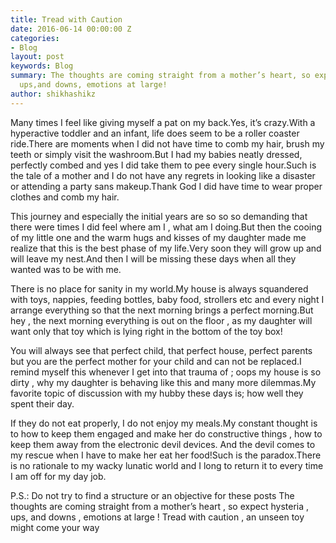 ```yaml
---
title: Tread with Caution
date: 2016-06-14 00:00:00 Z
categories:
- Blog
layout: post
keywords: Blog
summary: The thoughts are coming straight from a mother’s heart, so expect hysteria,
  ups,and downs, emotions at large!
author: shikhashikz
---
```


Many times I feel like giving myself a pat on my back.Yes, it’s crazy.With a hyperactive toddler and an infant, life does seem to be a roller coaster ride.There are moments when I did not have time to comb my hair, brush my teeth or simply visit the washroom.But I had my babies neatly dressed, perfectly combed and yes I did take them to pee every single hour.Such is the tale of a mother and I do not have any regrets in looking like a disaster or attending a party sans makeup.Thank God I did have time to wear proper clothes and comb my hair.

This journey and especially the initial years are so so so demanding that there were times I did feel where am I , what am I doing.But then the cooing of my little one and the warm hugs and kisses of my daughter made me realize that this is the best phase of my life.Very soon they will grow up and will leave my nest.And then I will be missing these days when all they wanted was to be with me.

There is no place for sanity in my world.My house is always squandered with toys, nappies, feeding bottles, baby food, strollers etc and every night I arrange everything so that the next morning brings a perfect morning.But hey , the next morning everything is out on the floor , as my daughter will want only that toy which is lying right in the bottom of the toy box!

You will always see that perfect child, that perfect house, perfect parents but you are the perfect mother for your child and can not be replaced.I remind myself this whenever I get into that trauma of ; oops my house is so dirty , why my daughter is behaving like this and many more dilemmas.My favorite topic of discussion with my hubby these days is; how well they spent their day.

If they do not eat properly, I do not enjoy my meals.My constant thought is to how to keep them engaged and make her do constructive things , how to keep them away from the electronic devil devices. And the devil comes to my rescue when I have to make her eat her food!Such is the paradox.There is no rationale to my wacky lunatic world and I long to return it to every time I am off for my day job.

P.S.:
Do not try to find a structure or an objective for these posts
The thoughts are coming straight from a mother’s heart , so expect hysteria , ups, and downs , emotions at large !
Tread with caution , an unseen toy might come your way


